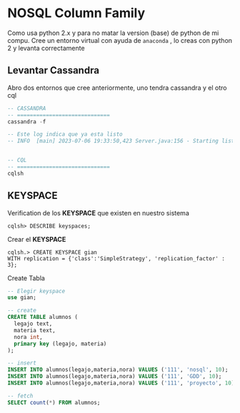 # NOSQL Column Family

Como usa python 2.x y para no matar la version (base) de python de mi compu. Cree un entorno virtual con ayuda de `anaconda` , lo creas con python 2 y levanta correctamente

## Levantar Cassandra

Abro dos entornos que cree anteriormente, uno tendra cassandra y el otro cql

```sql
-- CASSANDRA
-- =============================
cassandra -f 

-- Este log indica que ya esta listo
-- INFO  [main] 2023-07-06 19:33:50,423 Server.java:156 - Starting listening for CQL clients on localhost/127.0.0.1:9042 (unencrypted)...


-- CQL
-- =============================
cqlsh
```

## KEYSPACE

Verification de los **KEYSPACE** que existen en nuestro sistema
```
cqlsh> DESCRIBE keyspaces;
```


Crear el **KEYSPACE**
```
cqlsh.> CREATE KEYSPACE gian
WITH replication = {'class':'SimpleStrategy', 'replication_factor' : 3};
```


Create Tabla
```sql
-- Elegir keyspace
use gian;

-- create
CREATE TABLE alumnos (
  legajo text,
  materia text,
  nora int,
  primary key (legajo, materia)
);

-- insert
INSERT INTO alumnos(legajo,materia,nora) VALUES ('111', 'nosql', 10);
INSERT INTO alumnos(legajo,materia,nora) VALUES ('111', 'GDD', 10);
INSERT INTO alumnos(legajo,materia,nora) VALUES ('111', 'proyecto', 10);

-- fetch 
SELECT count(*) FROM alumnos;
```




